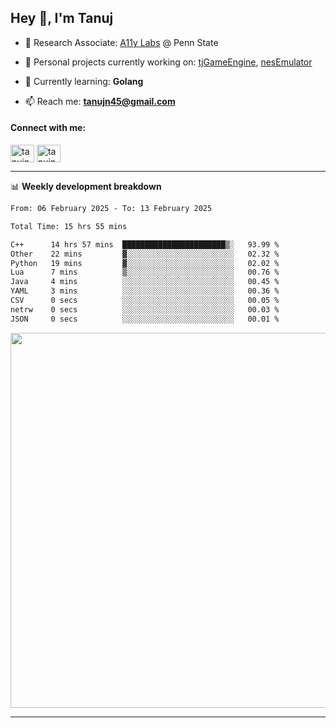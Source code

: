 <h2>Hey 👋, I'm Tanuj</h2>

- 🔬 Research Associate: [A11y Labs](https://a11y.ist.psu.edu/) @ Penn State 

- 🔭 Personal projects currently working on: [tjGameEngine](https://github.com/tanujn45/tjGameEngine), [nesEmulator](https://github.com/tanujn45/nesEmulator)

- 🌱 Currently learning: **Golang**

- 📫 Reach me: **tanujn45@gmail.com**

<h4 align="left">Connect with me:</h4>
<p align="left">
<a href="https://twitter.com/tanujn45" target="blank"><img align="center" src="https://raw.githubusercontent.com/rahuldkjain/github-profile-readme-generator/master/src/images/icons/Social/twitter.svg" alt="tanujn45" height="28" width="38" /></a>
<a href="https://linkedin.com/in/tanujn45" target="blank"><img align="center" src="https://raw.githubusercontent.com/rahuldkjain/github-profile-readme-generator/master/src/images/icons/Social/linked-in-alt.svg" alt="tanujn45" height="28" width="38" /></a>
</p>

-------

📊 **Weekly development breakdown**
<!--START_SECTION:waka-->

```txt
From: 06 February 2025 - To: 13 February 2025

Total Time: 15 hrs 55 mins

C++      14 hrs 57 mins  ███████████████████████▒░   93.99 %
Other    22 mins         ▓░░░░░░░░░░░░░░░░░░░░░░░░   02.32 %
Python   19 mins         ▓░░░░░░░░░░░░░░░░░░░░░░░░   02.02 %
Lua      7 mins          ▒░░░░░░░░░░░░░░░░░░░░░░░░   00.76 %
Java     4 mins          ░░░░░░░░░░░░░░░░░░░░░░░░░   00.45 %
YAML     3 mins          ░░░░░░░░░░░░░░░░░░░░░░░░░   00.36 %
CSV      0 secs          ░░░░░░░░░░░░░░░░░░░░░░░░░   00.05 %
netrw    0 secs          ░░░░░░░░░░░░░░░░░░░░░░░░░   00.03 %
JSON     0 secs          ░░░░░░░░░░░░░░░░░░░░░░░░░   00.01 %
```

<!--END_SECTION:waka-->

<img src="https://wakatime.com/share/@018e9abd-1aa4-4aa6-9db7-5ca3b999e810/4650b67a-98aa-46b4-b598-3d8a2451f0df.svg" width="600"/>

-------
